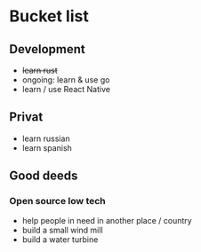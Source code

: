 # Bucket list

## Development
- ~~learn rust~~ 
- ongoing: learn & use go  
- learn / use React Native


## Privat
- learn russian
- learn spanish


## Good deeds
### Open source low tech
- help people in need in another place / country
- build a small wind mill
- build a water turbine
